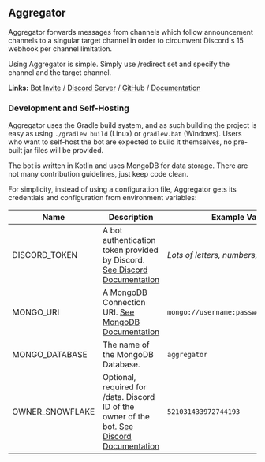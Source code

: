 ## Aggregator
Aggregator forwards messages from channels which follow announcement channels to a singular target channel in order to circumvent Discord's 15 webhook per channel limitation.

Using Aggregator is simple. Simply use /redirect set and specify the channel and the target channel.

**Links:** [Bot Invite](https://discord.com/api/oauth2/authorize?client_id=1034850407450693714&permissions=536871936&scope=bot) / [Discord Server](https://discord.gg/kYFZtajTdx) / [GitHub](https://github.com/Astralchroma/Aggregator) / [Documentation](https://tinyurl.com/2dumcd5k)

### Development and Self-Hosting
Aggregator uses the Gradle build system, and as such building the project is easy as using `./gradlew build` (Linux) or `gradlew.bat` (Windows). Users who want to self-host the bot are expected to build it themselves, no pre-built jar files will be provided.

The bot is written in Kotlin and uses MongoDB for data storage. There are not many contribution guidelines, just keep code clean.

For simplicity, instead of using a configuration file, Aggregator gets its credentials and configuration from environment variables:

| Name            | Description                                                                                                                                            | Example Value                            |
|-----------------|--------------------------------------------------------------------------------------------------------------------------------------------------------|------------------------------------------|
| DISCORD_TOKEN   | A bot authentication token provided by Discord. [See Discord Documentation](https://discord.com/developers/docs/getting-started#creating-an-app)       | *Lots of letters, numbers, and symbols.* |
| MONGO_URI       | A MongoDB Connection URI. [See MongoDB Documentation](https://www.mongodb.com/docs/manual/reference/connection-string)                                 | `mongo://username:password@host:27017`   |
| MONGO_DATABASE  | The name of the MongoDB Database.                                                                                                                      | `aggregator`                             |
| OWNER_SNOWFLAKE | Optional, required for /data. Discord ID of the owner of the bot. [See Discord Documentation](https://support.discord.com/hc/en-us/articles/206346498) | `521031433972744193`                     |
